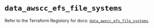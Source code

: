 # `data_awscc_efs_file_systems`

Refer to the Terraform Registory for docs: [`data_awscc_efs_file_systems`](https://registry.terraform.io/providers/hashicorp/awscc/0.70.0/docs/data-sources/efs_file_systems).

